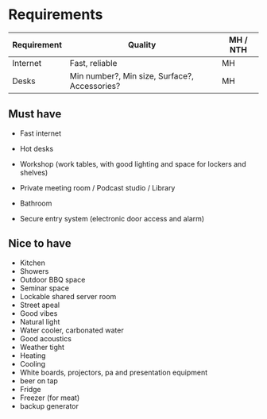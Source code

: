 # Requirements

| Requirement | Quality | MH / NTH |
| ----------- | ----------- | ----------- |
| Internet | Fast, reliable | MH |
| Desks | Min number?, Min size, Surface?, Accessories? | MH | 

## Must have

- Fast internet

- Hot desks

- Workshop (work tables, with good lighting and space for lockers and shelves)

- Private meeting room / Podcast studio / Library

- Bathroom

- Secure entry system (electronic door access and alarm)

## Nice to have

- Kitchen
- Showers
- Outdoor BBQ space
- Seminar space
- Lockable shared server room
- Street apeal
- Good vibes
- Natural light
- Water cooler, carbonated water
- Good acoustics
- Weather tight
- Heating
- Cooling
- White boards, projectors, pa and presentation equipment
- beer on tap
- Fridge
- Freezer (for meat)
- backup generator
